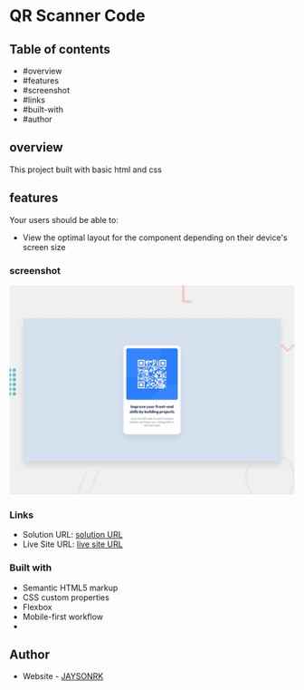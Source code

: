# QR Scanner Code

## Table of contents

  - #overview
  - #features
  - #screenshot
  - #links
  - #built-with
  - #author

## overview

This project built with basic html and css

## features

Your users should be able to:

- View the optimal layout for the component depending on their device's screen size


### screenshot
![QR Scanner Code](./design/desktop-preview.jpg)


### Links

- Solution URL: [solution URL](https://github.com/JAYSONRK/QR-code-component)
- Live Site URL: [live site URL](https://jaysonrk.github.io/QR-code-component/)


### Built with

- Semantic HTML5 markup
- CSS custom properties
- Flexbox
- Mobile-first workflow
- 

## Author

- Website - [JAYSONRK](https://jaysonrk.com/)
